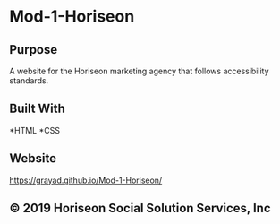 # Mod-1-Horiseon

## Purpose
A website for the Horiseon marketing agency that follows accessibility standards.

## Built With
*HTML
*CSS

## Website
https://grayad.github.io/Mod-1-Horiseon/

## © 2019 Horiseon Social Solution Services, Inc
